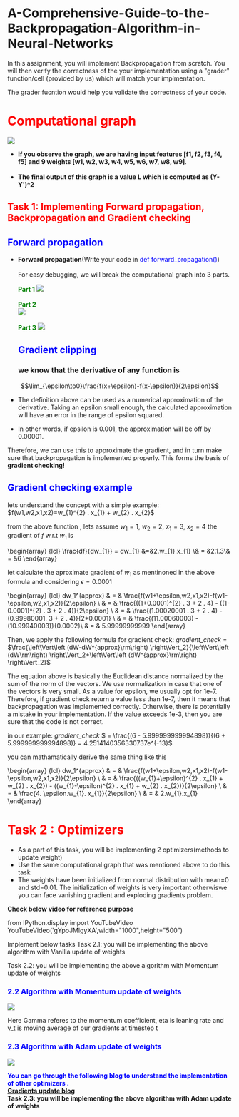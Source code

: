 # A-Comprehensive-Guide-to-the-Backpropagation-Algorithm-in-Neural-Networks


In this assignment, you will implement Backpropagation from scratch. You will then verify the correctness of the your implementation using a "grader" function/cell (provided by us) which will match your implmentation.

The grader fucntion would help you validate the correctness of your code.

# <font color='red'>Computational graph</font>

<img src='https://i.imgur.com/seSGbNS.png'>


*  **If you observe the graph, we are having input features [f1, f2, f3, f4, f5] and 9 weights [w1, w2, w3, w4, w5, w6,    w7, w8, w9]**.<br><br>
*  **The final output of this graph is a value L which is computed as (Y-Y')^2** 

## <font color='red'>Task 1: Implementing Forward propagation, Backpropagation and Gradient checking </font>

## <font color='blue'>Forward propagation </font>


*  <b>
    Forward propagation</b>(Write your code in<font color='blue'> def forward_propagation()</b></font>)<br><br>
    For easy debugging, we will break the computational graph into 3 parts.

    <font color='green'><b>Part 1</b></font></b>
    <img src='https://i.imgur.com/0xUaxy6.png'><br><br>
    <font color='green'><b>Part 2</b></font></b><br>
    <img src='https://i.imgur.com/J29pAJL.png'><br><br>
    <font color='green'><b>Part 3</b></font></b>
    <img src='https://i.imgur.com/vMyCsd9.png'>
    
     ## <font color='blue'>Gradient clipping</font>
     
     ### we know that the derivative of any function is
 
 $$\lim_{\epsilon\to0}\frac{f(x+\epsilon)-f(x-\epsilon)}{2\epsilon}$$

*  The definition above can be used as a numerical approximation of the derivative. Taking an epsilon small enough, the calculated approximation will have an error in the range of epsilon squared. 

*  In other words, if epsilon is 0.001, the approximation will be off by 0.00001.

Therefore, we can use this to approximate the gradient, and in turn make sure that backpropagation is implemented properly. This forms the basis of <b>gradient checking!</b>

## <Font color='blue'>Gradient checking example</font>

<font >
lets understand the concept with a simple example:
$f(w1,w2,x1,x2)=w_{1}^{2} . x_{1} + w_{2} . x_{2}$ 

from the above function , lets assume $w_{1}=1$, $w_{2}=2$, $x_{1}=3$, $x_{2}=4$ the gradient of $f$ w.r.t $w_{1}$ is

\begin{array} {lcl}
\frac{df}{dw_{1}} = dw_{1} &=&2.w_{1}.x_{1} \\& = &2.1.3\\& = &6
\end{array}


let calculate the aproximate gradient of $w_{1}$ as mentinoned in the above formula and considering $\epsilon=0.0001$

\begin{array} {lcl}
dw_1^{approx} & = & \frac{f(w1+\epsilon,w2,x1,x2)-f(w1-\epsilon,w2,x1,x2)}{2\epsilon} \\ & = & \frac{((1+0.0001)^{2} . 3 + 2 . 4) - ((1-0.0001)^{2} . 3 + 2 . 4)}{2\epsilon} \\ & = & \frac{(1.00020001 . 3 + 2 . 4) - (0.99980001. 3 + 2 . 4)}{2*0.0001} \\ & = & \frac{(11.00060003) - (10.99940003)}{0.0002}\\ & = & 5.99999999999
\end{array}

Then, we apply the following formula for gradient check: <i>gradient_check</i> = 
$\frac{\left\Vert\left (dW-dW^{approx}\rm\right) \right\Vert_2}{\left\Vert\left (dW\rm\right) \right\Vert_2+\left\Vert\left (dW^{approx}\rm\right) \right\Vert_2}$

The equation above is basically the Euclidean distance normalized by the sum of the norm of the vectors. We use normalization in case that one of the vectors is very small.
As a value for epsilon, we usually opt for 1e-7. Therefore, if gradient check return a value less than 1e-7, then it means that backpropagation was implemented correctly. Otherwise, there is potentially a mistake in your implementation. If the value exceeds 1e-3, then you are sure that the code is not correct.

in our example: <i>gradient_check</i> $ = \frac{(6 - 5.999999999994898)}{(6 + 5.999999999994898)} = 4.2514140356330737e^{-13}$

you can mathamatically derive the same thing like this

\begin{array} {lcl}
dw_1^{approx} & = & \frac{f(w1+\epsilon,w2,x1,x2)-f(w1-\epsilon,w2,x1,x2)}{2\epsilon} \\ & = & \frac{((w_{1}+\epsilon)^{2} . x_{1} + w_{2} . x_{2}) - ((w_{1}-\epsilon)^{2} . x_{1} + w_{2} . x_{2})}{2\epsilon} \\ & = & \frac{4. \epsilon.w_{1}. x_{1}}{2\epsilon} \\ & = &  2.w_{1}.x_{1}
\end{array}

# <font color='red'> Task 2 : Optimizers </font>

* As a part of this task, you will be implementing 2  optimizers(methods to update weight)
* Use the same computational graph that was mentioned above to do this task
* The weights have been initialized from normal distribution with mean=0 and std=0.01. The initialization of weights is very important otherwiswe you can face vanishing gradient and exploding gradients problem.

**Check below video for reference purpose**

from IPython.display import YouTubeVideo
YouTubeVideo('gYpoJMlgyXA',width="1000",height="500")

Implement below tasks
Task 2.1: you will be implementing the above algorithm with Vanilla update of weights

Task 2.2: you will be implementing the above algorithm with Momentum update of weights


### <font color='blue'>2.2 Algorithm with Momentum update of weights</font>

<img src='https://i.imgur.com/gyPSXhS.png'>

Here Gamma referes to the momentum coefficient, eta is leaning rate and v_t is moving average of our gradients at timestep t

### <font color='blue'>2.3 Algorithm with Adam update of weights</font>

<img src='https://i.imgur.com/GDR8UFP.jpg'>

<font color='blue'><b>You can go through the following blog to understand the implementation of other optimizers .</font>
   <br> [Gradients update blog](https://cs231n.github.io/neural-networks-3/) </br>
Task 2.3: you will be implementing the above algorithm with Adam update of weights
